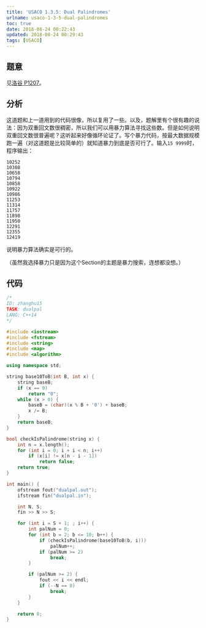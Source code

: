 ```yaml
---
title: 'USACO 1.3.5: Dual Palindromes'
urlname: usaco-1-3-5-dual-palindromes
toc: true
date: 2018-08-24 00:22:43
updated: 2018-08-24 00:29:43
tags: [USACO]
---
```


## 题意

见[洛谷 P1207](https://www.luogu.org/problemnew/show/P1207)。

## 分析

这道题和上一道用到的代码很像，所以复用了一些。以及，题解里有个很有趣的说法：因为双重回文数很稠密，所以我们可以用暴力算法寻找这些数。但是如何说明双重回文数很普遍呢？这听起来好像循环论证了。写个暴力代码，按最大数据规模跑一遍（对这道题是比较简单的）就知道暴力到底是否可行了。输入`15 9999`时，程序输出：

```
10252
10308
10658
10794
10858
10922
10986
11253
11314
11757
11898
11950
12291
12355
12419
```

说明暴力算法确实是可行的。

（虽然我选择暴力只是因为这个Section的主题是暴力搜索，连想都没想。）

## 代码

```cpp
/*
ID: zhanghu15
TASK: dualpal
LANG: C++14
*/

#include <iostream>
#include <fstream>
#include <string>
#include <map>
#include <algorithm>

using namespace std;

string base10ToB(int B, int x) {
    string baseB;
    if (x == 0)
        return "0";
    while (x > 0) {
        baseB = (char)(x % B + '0') + baseB;
        x /= B;
    }
    return baseB;
}

bool checkIsPalindrome(string x) {
    int n = x.length();
    for (int i = 0; i + i < n; i++)
        if (x[i] != x[n - i - 1])
            return false;
    return true;
}

int main() {
    ofstream fout("dualpal.out");
    ifstream fin("dualpal.in");

    int N, S;
    fin >> N >> S;

    for (int i = S + 1; ; i++) {
        int palNum = 0;
        for (int b = 2; b <= 10; b++) {
            if (checkIsPalindrome(base10ToB(b, i)))
                palNum++;
            if (palNum >= 2)
                break;
        }

        if (palNum >= 2) {
            fout << i << endl;
            if (--N == 0)
                break;
        }
    }

    return 0;
}
```

